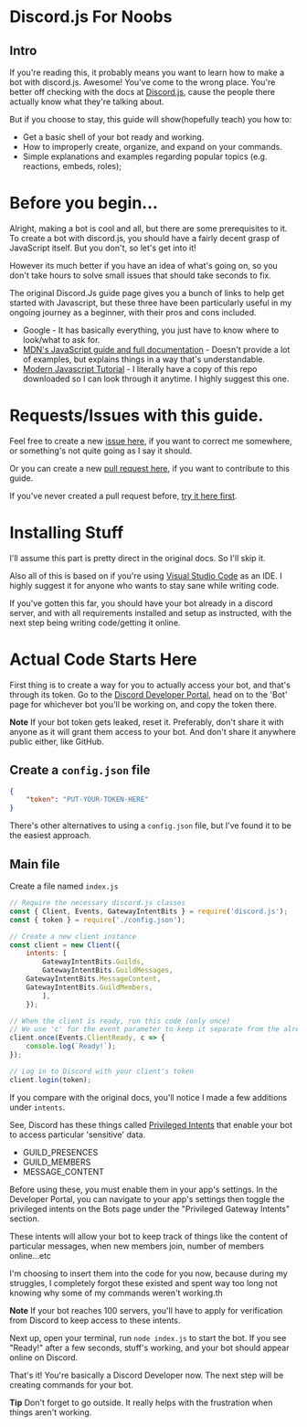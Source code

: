 # Discord.js For Noobs

## Intro

If you're reading this, it probably means you want to learn how to make a bot with discord.js. Awesome! You've come to the wrong place. You're better off checking with the docs at [Discord.js](https://discordjs.guide/#before-you-begin), cause the people there actually know what they're talking about.

But if you choose to stay, this guide will show(hopefully teach) you how to:

* Get a basic shell of your bot ready and working.
* How to improperly create, organize, and expand on your commands.
* Simple explanations and examples regarding popular topics (e.g. reactions, embeds, roles);

# Before you begin...


Alright, making a bot is cool and all, but there are some prerequisites to it. To create a bot with discord.js, you should have a fairly decent grasp of JavaScript itself. But you don't, so let's get into it!

However its much better if you have an idea of what's going on, so you don't take hours to solve small issues that should take seconds to fix.


The original Discord.Js guide page gives you a bunch of links to help get started with Javascript, but these three have been particularly useful in my ongoing journey as a beginner, with their pros and cons included.

* Google - It has basically everything, you just have to know where to look/what to ask for.
* [MDN's JavaScript guide and full documentation](https://developer.mozilla.org/en-US/docs/Web/JavaScript) - Doesn't provide a lot of examples, but explains things in a way that's understandable.
* [Modern Javascript Tutorial](https://github.com/javascript-tutorial/en.javascript.info/tree/master/1-js) - I literally have a copy of this repo downloaded so I can look through it anytime. I highly suggest this one.


# Requests/Issues with this guide.

Feel free to create a new [issue here](https://github.com/Wolfhaize/Discord.JS-for-Noobs/issues), if you want to correct me somewhere, or something's not quite going as I say it should.

Or you can create a new [pull request here](https://github.com/Wolfhaize/Discord.JS-for-Noobs/pulls), if you want to contribute to this guide. 

If you've never created a pull request before, [try it here first](https://github.com/Wolfhaize/Github-contribution-for-Noobs).


# Installing Stuff
I'll assume this part is pretty direct in the original docs. So I'll skip it.

Also all of this is based on if you're using [Visual Studio Code](https://code.visualstudio.com/) as an IDE. I highly suggest it for anyone who wants to stay sane while writing code.


If you've gotten this far, you should have your bot already in a discord server, and with all requirements installed and setup as instructed, with the next step being writing code/getting it online.

# Actual Code Starts Here

First thing is to create a way for you to actually access your bot, and that's through its token. Go to the [Discord Developer Portal](https://discord.com/developers/applications), head on to the 'Bot' page for whichever bot you'll be working on, and copy the token there. 

**Note**
If your bot token gets leaked, reset it. Preferably, don't share it with anyone as it will grant them access to your bot. And don't share it anywhere public either, like GitHub.

## Create a `config.json` file
```json
{
	"token": "PUT-YOUR-TOKEN-HERE"
}
```

There's other alternatives to using a ```config.json``` file, but I've found it to be the easiest approach.


## Main file
Create a file named ```index.js```


```javascript
// Require the necessary discord.js classes
const { Client, Events, GatewayIntentBits } = require('discord.js');
const { token } = require('./config.json');

// Create a new client instance
const client = new Client({ 
    intents: [
        GatewayIntentBits.Guilds,
        GatewayIntentBits.GuildMessages,
	GatewayIntentBits.MessageContent,
	GatewayIntentBits.GuildMembers,
        ],
    });

// When the client is ready, run this code (only once)
// We use 'c' for the event parameter to keep it separate from the already defined 'client'
client.once(Events.ClientReady, c => {
	console.log(`Ready!`);
});

// Log in to Discord with your client's token
client.login(token);
```

If you compare with the original docs, you'll notice I made a few additions under ```intents```.

See, Discord has these things called [Privileged Intents](https://discord.com/developers/docs/topics/gateway#privileged-intents) that enable your bot to access particular 'sensitive' data. 

* GUILD_PRESENCES
* GUILD_MEMBERS
* MESSAGE_CONTENT

Before using these, you must enable them in your app's settings. In the Developer Portal, you can navigate to your app's settings then toggle the privileged intents on the Bots page under the "Privileged Gateway Intents" section. 

These intents will allow your bot to keep track of things like the content of particular messages, when new members join, number of members online...etc

I'm choosing to insert them into the code for you now, because during my struggles, I completely forgot these existed and spent way too long not knowing why some of my commands weren't working.th

**Note**
If your bot reaches 100 servers, you'll have to apply for verification from Discord to keep access to these intents.

Next up, open your terminal, run ```node index.js``` to start the bot. If you see "Ready!" after a few seconds, stuff's working, and your bot should appear online on Discord.



That's it! You're basically a Discord Developer now. The next step will be creating commands for your bot.

**Tip**
Don't forget to go outside. It really helps with the frustration when things aren't working.





